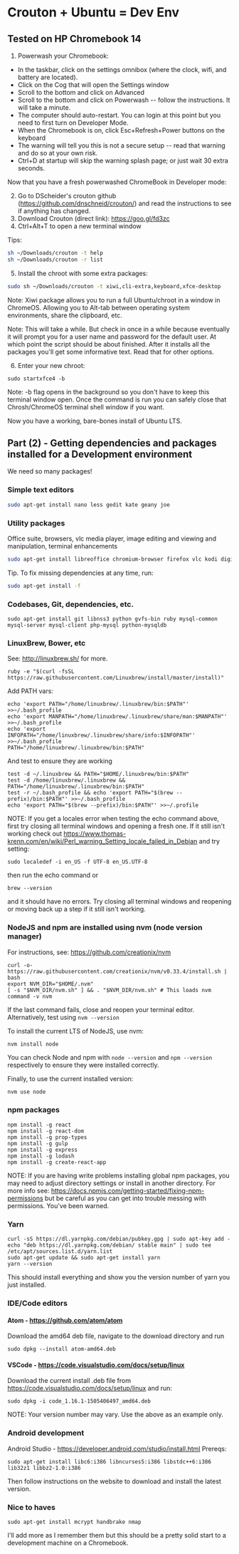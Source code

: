 # Crouton + Ubuntu = Dev Env
## Tested on HP Chromebook 14

1. Powerwash your Chromebook:
  * In the taskbar, click on the settings omnibox (where the clock, wifi, and battery are located).
  * Click on the Cog that will open the Settings window
  * Scroll to the bottom and click on Advanced
  * Scroll to the bottom and click on Powerwash -- follow the instructions. It will take a minute.
  * The computer should auto-restart. You can login at this point but you need to first turn on Developer Mode.
  * When the Chromebook is on, click Esc+Refresh+Power buttons on the keyboard
  * The warning will tell you this is not a secure setup -- read that warning and do so at your own risk.
  * Ctrl+D at startup will skip the warning splash page; or just wait 30 extra seconds.

Now that you have a fresh powerwashed ChromeBook in Developer mode:

2. Go to DScheider's crouton github (https://github.com/dnschneid/crouton/) and read the instructions to see if anything has changed. 
3. Download Crouton (direct link): https://goo.gl/fd3zc
4. Ctrl+Alt+T to open a new terminal window

Tips:
```bash
sh ~/Downloads/crouton -t help
sh ~/Downloads/crouton -r list
```

5. Install the chroot with some extra packages:
```bash
sudo sh ~/Downloads/crouton -t xiwi,cli-extra,keyboard,xfce-desktop
```
Note: Xiwi package allows you to run a full Ubuntu/chroot in a window in ChromeOS. Allowing you to Alt-tab between operating system environments, share the clipboard, etc. 

Note: This will take a while. But check in once in a while because eventually it will prompt you for a user name and password for the default user. At which point the script should be about finished. After it installs all the packages you'll get some informative text. Read that for other options. 

6. Enter your new chroot:
```shell
sudo startxfce4 -b
```
Note: -b flag opens in the background so you don't have to keep this terminal window open. Once the command is run you can safely close that Chrosh/ChromeOS terminal shell window if you want. 

Now you have a working, bare-bones install of Ubuntu LTS.




## Part (2) - Getting dependencies and packages installed for a Development environment

We need so many packages!

### Simple text editors
```bash
sudo apt-get install nano less gedit kate geany joe
```

### Utility packages
Office suite, browsers, vlc media player, image editing and viewing and manipulation, terminal enhancements
```bash
sudo apt-get install libreoffice chromium-browser firefox vlc kodi digikam shotwell gimp clementine terminator zsh smem bash curl wget build-essential m4 texinfo libbz2-dev libcurl4-openssl-dev libexpat-dev libncurses-dev zlib1g-dev
```

Tip. To fix missing dependencies at any time, run:
```bash
sudo apt-get install -f
```

### Codebases, Git, dependencies, etc.
```
sudo apt-get install git libnss3 python gvfs-bin ruby mysql-common mysql-server mysql-client php-mysql python-mysqldb
```

### LinuxBrew, Bower, etc
See: http://linuxbrew.sh/ for more. 
```
ruby -e "$(curl -fsSL https://raw.githubusercontent.com/Linuxbrew/install/master/install)"
```
Add PATH vars:
```
echo 'export PATH="/home/linuxbrew/.linuxbrew/bin:$PATH"' >>~/.bash_profile
echo 'export MANPATH="/home/linuxbrew/.linuxbrew/share/man:$MANPATH"' >>~/.bash_profile
echo 'export INFOPATH="/home/linuxbrew/.linuxbrew/share/info:$INFOPATH"' >>~/.bash_profile
PATH="/home/linuxbrew/.linuxbrew/bin:$PATH"
```
And test to ensure they are working
```
test -d ~/.linuxbrew && PATH="$HOME/.linuxbrew/bin:$PATH"
test -d /home/linuxbrew/.linuxbrew && PATH="/home/linuxbrew/.linuxbrew/bin:$PATH"
test -r ~/.bash_profile && echo 'export PATH="$(brew --prefix)/bin:$PATH"' >>~/.bash_profile
echo 'export PATH="$(brew --prefix)/bin:$PATH"' >>~/.profile
```
NOTE: If you get a locales error when testing the echo command above, first try closing all terminal windows and opening a fresh one. If it still isn't working check out https://www.thomas-krenn.com/en/wiki/Perl_warning_Setting_locale_failed_in_Debian and try setting:
```
sudo localedef -i en_US -f UTF-8 en_US.UTF-8
```
then run the echo command or 
```
brew --version
```
and it should have no errors. Try closing all terminal windows and reopening or moving back up a step if it still isn't working.

### NodeJS and npm are installed using nvm (node version manager)
For instructions, see: https://github.com/creationix/nvm
```
curl -o- https://raw.githubusercontent.com/creationix/nvm/v0.33.4/install.sh | bash
export NVM_DIR="$HOME/.nvm"
[ -s "$NVM_DIR/nvm.sh" ] && . "$NVM_DIR/nvm.sh" # This loads nvm
command -v nvm
```
If the last command fails, close and reopen your terminal editor. Alternatively, test using `nvm --version`

To install the current LTS of NodeJS, use nvm:
```bash
nvm install node
```
You can check Node and npm with `node --version` and `npm --version` respectively to ensure they were installed correctly.

Finally, to use the current installed version:
```
nvm use node
```

### npm packages
```
npm install -g react
npm install -g react-dom
npm install -g prop-types
npm install -g gulp
npm install -g express
npm install -g lodash
npm install -g create-react-app
```
NOTE: If you are having write problems installing global npm packages, you may need to adjust directory settings or install in another directory. For more info see: https://docs.npmjs.com/getting-started/fixing-npm-permissions but be careful as you can get into trouble messing with permissions. You've been warned.

### Yarn
```
curl -sS https://dl.yarnpkg.com/debian/pubkey.gpg | sudo apt-key add -
echo "deb https://dl.yarnpkg.com/debian/ stable main" | sudo tee /etc/apt/sources.list.d/yarn.list
sudo apt-get update && sudo apt-get install yarn
yarn --version
```
This should install everything and show you the version number of yarn you just installed. 

### IDE/Code editors
#### Atom - https://github.com/atom/atom
Download the amd64 deb file, navigate to the download directory and run
```
sudo dpkg --install atom-amd64.deb
```

#### VSCode - https://code.visualstudio.com/docs/setup/linux
Download the current install .deb file from https://code.visualstudio.com/docs/setup/linux and run:
```
sudo dpkg -i code_1.16.1-1505406497_amd64.deb
```
NOTE: Your version number may vary. Use the above as an example only.

### Android development

Android Studio - https://developer.android.com/studio/install.html
Prereqs:
```
sudo apt-get install libc6:i386 libncurses5:i386 libstdc++6:i386 lib32z1 libbz2-1.0:i386
```
Then follow instructions on the website to download and install the latest version.

### Nice to haves
```
sudo apt-get install mcrypt handbrake nmap
```

I'll add more as I remember them but this should be a pretty solid start to a development machine on a Chromebook.
